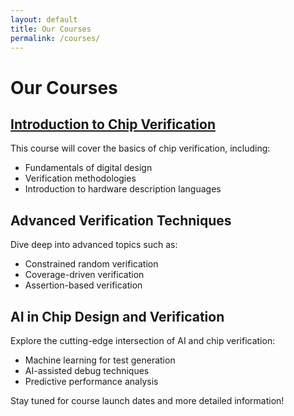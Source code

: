 ```yaml
---
layout: default
title: Our Courses
permalink: /courses/
---
```


# Our Courses

## [Introduction to Chip Verification](intro-to-chip-verification/)
This course will cover the basics of chip verification, including:
- Fundamentals of digital design
- Verification methodologies
- Introduction to hardware description languages

## Advanced Verification Techniques
Dive deep into advanced topics such as:
- Constrained random verification
- Coverage-driven verification
- Assertion-based verification

## AI in Chip Design and Verification
Explore the cutting-edge intersection of AI and chip verification:
- Machine learning for test generation
- AI-assisted debug techniques
- Predictive performance analysis

Stay tuned for course launch dates and more detailed information!
